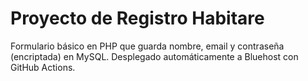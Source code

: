 # Proyecto de Registro Habitare

Formulario básico en PHP que guarda nombre, email y contraseña (encriptada) en MySQL. Desplegado automáticamente a Bluehost con GitHub Actions.
